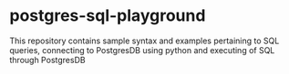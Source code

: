 # postgres-sql-playground
This repository contains sample syntax and examples pertaining to SQL queries, connecting to PostgresDB using python and executing of SQL through PostgresDB
